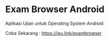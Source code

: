 # Exam Browser Android
Aplikasi Ujian untuk Operating System Android

Coba Sekarang : https://ieu.link/exambrowser